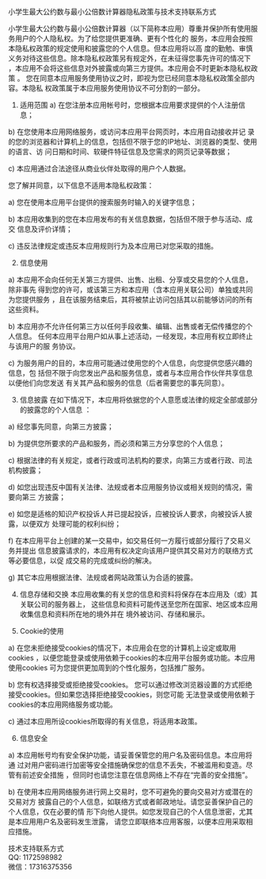 小学生最大公约数与最小公倍数计算器隐私政策与技术支持联系方式   

   
 
 小学生最大公约数与最小公倍数计算器（以下简称本应用）尊重并保护所有使用服务用户的个人隐私权。为了给您提供更准确、更有个性化的 服务，本应用会按照本隐私权政策的规定使用和披露您的个人信息。但本应用将以高 度的勤勉、审慎义务对待这些信息。除本隐私权政策另有规定外，在未征得您事先许可的情况下 ，本应用不会将这些信息对外披露或向第三方提供。本应用会不时更新本隐私权政策 。 您在同意本应用服务使用协议之时，即视为您已经同意本隐私权政策全部内容。本隐私 权政策属于本应用服务使用协议不可分割的一部分。
 1. 适用范围
a) 在您注册本应用帐号时，您根据本应用要求提供的个人注册信息；
 
b) 在您使用本应用网络服务，或访问本应用平台网页时，本应用自动接收并记 录的您的浏览器和计算机上的信息，包括但不限于您的IP地址、浏览器的类型、使用的语言、访 问日期和时间、软硬件特征信息及您需求的网页记录等数据；
 
c) 本应用通过合法途径从商业伙伴处取得的用户个人数据。
 
您了解并同意，以下信息不适用本隐私权政策：
 
a) 您在使用本应用平台提供的搜索服务时输入的关键字信息；
 
b) 本应用收集到的您在本应用发布的有关信息数据，包括但不限于参与活动、成交 信息及评价详情；
 
c) 违反法律规定或违反本应用规则行为及本应用已对您采取的措施。
 
2. 信息使用
 
a) 本应用不会向任何无关第三方提供、出售、出租、分享或交易您的个人信息，除非事先 得到您的许可，或该第三方和本应用（含本应用关联公司）单独或共同为您提供服务 ，且在该服务结束后，其将被禁止访问包括其以前能够访问的所有这些资料。
 
b) 本应用亦不允许任何第三方以任何手段收集、编辑、出售或者无偿传播您的个人信息。 任何本应用平台用户如从事上述活动，一经发现，本应用有权立即终止与该用户的服 务协议。
 
c) 为服务用户的目的，本应用可能通过使用您的个人信息，向您提供您感兴趣的信息，包 括但不限于向您发出产品和服务信息，或者与本应用合作伙伴共享信息以便他们向您发送 有关其产品和服务的信息（后者需要您的事先同意）。
 
3. 信息披露 在如下情况下，本应用将依据您的个人意愿或法律的规定全部或部分的披露您的个人信息 ：
 
a) 经您事先同意，向第三方披露；
 
b) 为提供您所要求的产品和服务，而必须和第三方分享您的个人信息；
 
c) 根据法律的有关规定，或者行政或司法机构的要求，向第三方或者行政、司法机构披露；
 
d) 如您出现违反中国有关法律、法规或者本应用服务协议或相关规则的情况，需要向第三 方披露；
 
e) 如您是适格的知识产权投诉人并已提起投诉，应被投诉人要求，向被投诉人披露，以便双方 处理可能的权利纠纷；
 
f) 在本应用平台上创建的某一交易中，如交易任何一方履行或部分履行了交易义务并提出 信息披露请求的，本应用有权决定向该用户提供其交易对方的联络方式等必要信息，以促 成交易的完成或纠纷的解决。
 
g) 其它本应用根据法律、法规或者网站政策认为合适的披露。
 
4. 信息存储和交换 本应用收集的有关您的信息和资料将保存在本应用及（或）其关联公司的服务器上， 这些信息和资料可能传送至您所在国家、地区或本应用收集信息和资料所在地的境外并在 境外被访问、存储和展示。
 
5. Cookie的使用
 
a) 在您未拒绝接受cookies的情况下，本应用会在您的计算机上设定或取用cookies ，以便您能登录或使用依赖于cookies的本应用平台服务或功能。本应用使用cookies 可为您提供更加周到的个性化服务，包括推广服务。
 
b) 您有权选择接受或拒绝接受cookies。 您可以通过修改浏览器设置的方式拒绝接受cookies。但如果您选择拒绝接受cookies，则您可能 无法登录或使用依赖于cookies的本应用网络服务或功能。
 
c) 通过本应用所设cookies所取得的有关信息，将适用本政策。
 
6. 信息安全
 
a) 本应用帐号均有安全保护功能，请妥善保管您的用户名及密码信息。本应用将通 过对用户密码进行加密等安全措施确保您的信息不丢失，不被滥用和变造。尽管有前述安全措施 ，但同时也请您注意在信息网络上不存在“完善的安全措施”。
 
b) 在使用本应用网络服务进行网上交易时，您不可避免的要向交易对方或潜在的交易对方 披露自己的个人信息，如联络方式或者邮政地址。请您妥善保护自己的个人信息，仅在必要的情 形下向他人提供。如您发现自己的个人信息泄密，尤其是本应用用户名及密码发生泄露， 请您立即联络本应用客服，以便本应用采取相应措施。




技术支持联系方式   
QQ:  1172598982  
微信：17316375356



